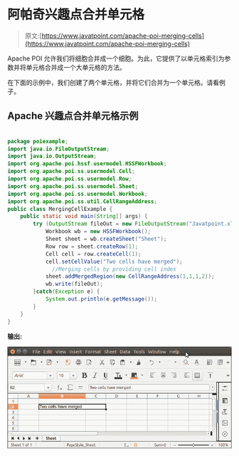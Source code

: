 # 阿帕奇兴趣点合并单元格

> 原文:[https://www.javatpoint.com/apache-poi-merging-cells](https://www.javatpoint.com/apache-poi-merging-cells)

Apache POI 允许我们将细胞合并成一个细胞。为此，它提供了以单元格索引为参数并将单元格合并成一个大单元格的方法。

在下面的示例中，我们创建了两个单元格，并将它们合并为一个单元格。请看例子。

## Apache 兴趣点合并单元格示例

```java

package poiexample;
import java.io.FileOutputStream;
import java.io.OutputStream;
import org.apache.poi.hssf.usermodel.HSSFWorkbook;
import org.apache.poi.ss.usermodel.Cell;
import org.apache.poi.ss.usermodel.Row;
import org.apache.poi.ss.usermodel.Sheet;
import org.apache.poi.ss.usermodel.Workbook;
import org.apache.poi.ss.util.CellRangeAddress;
public class MergingCellExample {
	public static void main(String[] args) {
	    try (OutputStream fileOut = new FileOutputStream("Javatpoint.xls")) {
		    Workbook wb = new HSSFWorkbook();
		    Sheet sheet = wb.createSheet("Sheet");	
		    Row row = sheet.createRow(1);
		    Cell cell = row.createCell(1);
		    cell.setCellValue("Two cells have merged");
	          //Merging cells by providing cell index
		    sheet.addMergedRegion(new CellRangeAddress(1,1,1,2));
		    wb.write(fileOut);
	    }catch(Exception e) {
	    	System.out.println(e.getMessage());
	    }
	}
}

```

**输出:**

![Apache POI Merging Cells](img/60ef9a0e8584fa2403eafd85259151fc.png)